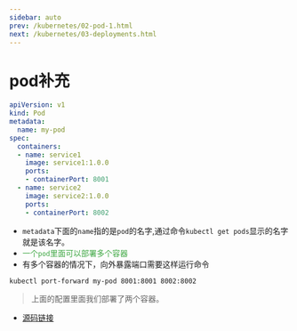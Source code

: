 ```yaml
---
sidebar: auto
prev: /kubernetes/02-pod-1.html
next: /kubernetes/03-deployments.html
---
```

# pod补充
```yaml
apiVersion: v1
kind: Pod
metadata:
  name: my-pod
spec:
  containers:
  - name: service1
    image: service1:1.0.0
    ports:
    - containerPort: 8001
  - name: service2
    image: service2:1.0.0
    ports:
    - containerPort: 8002
```
* `metadata`下面的`name`指的是`pod`的名字,通过命令`kubectl get pods`显示的名字就是该名字。
* <font color=#3da742>一个`pod`里面可以部署多个容器</font>
* 有多个容器的情况下，向外暴露端口需要这样运行命令
```shell
kubectl port-forward my-pod 8001:8001 8002:8002
```
> 上面的配置里面我们部署了两个容器。

* [源码链接](https://github.com/luweiqianyi/go/tree/master/metrics/cmd)
